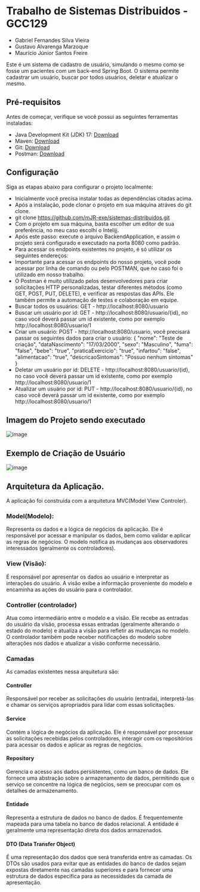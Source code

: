 # Trabalho de Sistemas Distribuidos - GCC129
- Gabriel Fernandes Silva Vieira
- Gustavo Alvarenga Marzoque
- Maurício Júnior Santos Freire

Este é um sistema de cadastro de usuário, simulando o mesmo como se fosse um pacientes com um back-end Spring Boot. O sistema permite cadastrar um usuário, buscar por todos usuários, deletar e atualizar o mesmo.

## Pré-requisitos

Antes de começar, verifique se você possui as seguintes ferramentas instaladas:

- Java Development Kit (JDK) 17: [Download](https://www.openlogic.com/openjdk-downloads)
- Maven: [Download](https://maven.apache.org/download.cgi)
- Git: [Download](https://git-scm.com/downloads)
- Postman: [Download](https://www.postman.com/downloads/)

## Configuração

Siga as etapas abaixo para configurar o projeto localmente:
- Inicialmente você precisa instalar todas as dependências citadas acima.
- Após a instalação, pode clonar o projeto em sua máquina atráves do git clone.
- git clone https://github.com/mJR-exe/sistemas-distribuidos.git
- Com o projeto em sua máquina, basta escolher um editor de sua preferência, no meu caso escolhi o Intelijj.
- Após este passo: execute o arquivo BackendApplication, e assim o projeto será configurado e executado na porta 8080 como padrão.
- Para acessar os endpoints existentes no projeto, é só utilizar os seguintes endereços:
- Importante para acessar os endpoints do nosso projeto, você pode acessar por linha de comando ou pelo POSTMAN, que no caso foi o utilizado em nosso trabalho.
- O Postman é muito utilizado pelos desenvolvedores para criar solicitações HTTP personalizadas, testar diferentes métodos (como GET, POST, PUT, DELETE), e verificar as respostas das APIs. Ele também permite a automação de testes e colaboração em equipe.
- Buscar todos os usuários: GET - http://localhost:8080/usuario
- Buscar um usuário por id: GET - http://localhost:8080/usuario/{id}, no caso você deverá passar um id existente, como por exemplo http://localhost:8080/usuario/1
- Criar um usuário: POST - http://localhost:8080/usuario, você precisará passar os seguintes dados para criar o usuário:
{
  "nome": "Teste de criação",
  "dataNascimento": "17/03/2000",
  "sexo": "Masculino",
  "fuma": "false",
  "bebe": "true",
  "praticaExercicio": "true",
  "infartou": "false",
  "alimentacao": "true",
  "descricaoSintomas": "Possuo nenhum sintomas"
}
- Deletar um usuário por id: DELETE - http://localhost:8080/usuario/{id}, no caso você deverá passar um id existente, como por exemplo http://localhost:8080/usuario/1
- Atualizar um usuário por id: PUT - http://localhost:8080/usuario/{id}, no caso você deverá passar um id existente, como por exemplo http://localhost:8080/usuario/1

## Imagem do Projeto sendo executado
![image](https://github.com/mJR-exe/sistemas-distribuidos/assets/55205777/6c4d6d11-d642-42a5-81d9-e69a89e4ab91)

## Exemplo de Criação de Usuário
![image](https://github.com/mJR-exe/sistemas-distribuidos/assets/55205777/60d4c0c5-24d5-47f6-8078-690745228969)

## Arquitetura da Aplicação.
A aplicação foi construída com a arquitetura MVC(Model View Controler).

### Model(Modelo):
Representa os dados e a lógica de negócios da aplicação. Ele é responsável por acessar e manipular os dados, bem como validar e aplicar as regras de negócios. O modelo notifica as mudanças aos observadores interessados (geralmente os controladores).

### View (Visão): 
É responsável por apresentar os dados ao usuário e interpretar as interações do usuário. A visão exibe a informação proveniente do modelo e encaminha as ações do usuário para o controlador.

### Controller (controlador)
Atua como intermediário entre o modelo e a visão. Ele recebe as entradas do usuário da visão, processa essas entradas (geralmente alterando o estado do modelo) e atualiza a visão para refletir as mudanças no modelo. O controlador também pode receber notificações do modelo sobre alterações nos dados e atualizar a visão conforme necessário.

### Camadas
As camadas existentes nessa arquitetura são: 

#### Controller
Responsável por receber as solicitações do usuário (entrada), interpretá-las e chamar os serviços apropriados para lidar com essas solicitações.

#### Service
Contém a lógica de negócios da aplicação. Ele é responsável por processar as solicitações recebidas pelos controladores, interagir com os repositórios para acessar os dados e aplicar as regras de negócios.

#### Repository
Gerencia o acesso aos dados persistentes, como um banco de dados. Ele fornece uma abstração sobre o armazenamento de dados, permitindo que o serviço se concentre na lógica de negócios, sem se preocupar com os detalhes de armazenamento.

#### Entidade
Representa a estrutura de dados no banco de dados. É frequentemente mapeada para uma tabela no banco de dados relacional. A entidade é geralmente uma representação direta dos dados armazenados.

#### DTO (Data Transfer Object)
É uma representação dos dados que será transferida entre as camadas. Os DTOs são usados para evitar que as entidades do banco de dados sejam expostas diretamente nas camadas superiores e para fornecer uma estrutura de dados específica para as necessidades da camada de apresentação.
